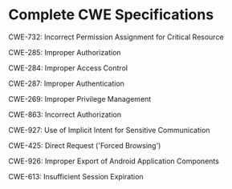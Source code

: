 

# Complete CWE Specifications

CWE-732: Incorrect Permission Assignment for Critical Resource

CWE-285: Improper Authorization

CWE-284: Improper Access Control

CWE-287: Improper Authentication

CWE-269: Improper Privilege Management

CWE-863: Incorrect Authorization

CWE-927: Use of Implicit Intent for Sensitive Communication

CWE-425: Direct Request ('Forced Browsing')

CWE-926: Improper Export of Android Application Components

CWE-613: Insufficient Session Expiration